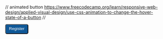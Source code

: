 // animated button 
https://www.freecodecamp.org/learn/responsive-web-design/applied-visual-design/use-css-animation-to-change-the-hover-state-of-a-button
//

<style>
  button {
    border-radius: 5px;
    color: white;
    background-color: #0F5897;
    padding: 5px 10px 8px 10px;
  }

  button:hover {
    animation-name: background-color;
    animation-duration: 3000ms;
    animation-fill-mode: forward; 
  }
@keyframes background-color {
  100% {
    background-color: #4791d0;
  }
}

</style>

<button>Register</button>

